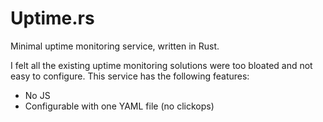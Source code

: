 # Uptime.rs

Minimal uptime monitoring service, written in Rust.

I felt all the existing uptime monitoring solutions were too bloated and not
easy to configure. This service has the following features:

* No JS
* Configurable with one YAML file (no clickops)
